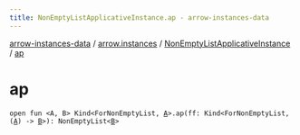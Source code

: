 ```yaml
---
title: NonEmptyListApplicativeInstance.ap - arrow-instances-data
---
```


[arrow-instances-data](../../index.html) / [arrow.instances](../index.html) / [NonEmptyListApplicativeInstance](index.html) / [ap](./ap.html)

# ap

`open fun <A, B> Kind<ForNonEmptyList, `[`A`](ap.html#A)`>.ap(ff: Kind<ForNonEmptyList, (`[`A`](ap.html#A)`) -> `[`B`](ap.html#B)`>): NonEmptyList<`[`B`](ap.html#B)`>`